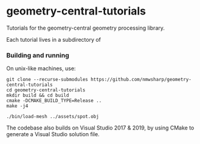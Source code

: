# geometry-central-tutorials
Tutorials for the geometry-central geometry processing library.

Each tutorial lives in a subdirectory of 

### Building and running

On unix-like machines, use:
```
git clone --recurse-submodules https://github.com/nmwsharp/geometry-central-tutorials
cd geometry-central-tutorials
mkdir build && cd build
cmake -DCMAKE_BUILD_TYPE=Release ..
make -j4

./bin/load-mesh ../assets/spot.obj
```

The codebase also builds on Visual Studio 2017 & 2019, by using CMake to generate a Visual Studio solution file.
